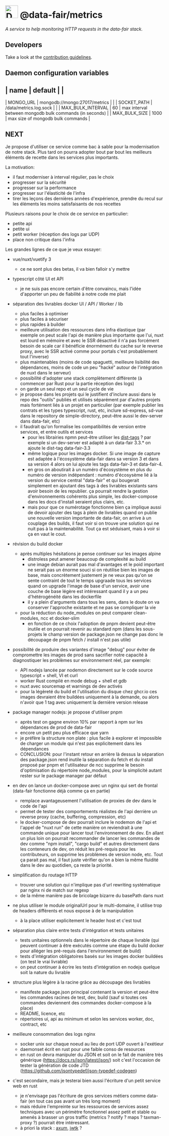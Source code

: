 # <img alt="Data FAIR logo" src="https://cdn.jsdelivr.net/gh/data-fair/data-fair@master/public/assets/logo.svg" width="40"> @data-fair/metrics

*A service to help monitoring HTTP requests in the data-fair stack.*

## Developers

Take a look at the [contribution guidelines](./CONTRIBUTING.md).

## Daemon configuration variables

| name | default | |
--------------------
| MONGO_URL | mongodb://mongo:27017/metrics | |
| SOCKET_PATH | /data/metrics.log.sock | |
| MAX_BULK_INTERVAL | 60 | max interval between mongodb bulk commands (in seconds) |
| MAX_BULK_SIZE | 1000 | max size of mongodb bulk commands |

## NEXT

Je propose d'utiliser ce service comme bac à sable pour la modernisation de notre stack. Plus tard on pourra adopter bout par bout les meilleurs éléments de recette dans les services plus importants.

La motivation:
  - il faut moderniser à interval régulier, pas le choix
  - progresser sur la sécurité
  - progresser sur la performance
  - progresser sur l'élasticité de l'infra
  - tirer les leçons des dernières années d'expérience, prendre du recul sur les éléments les moins satisfaisants de nos recettes

Plusieurs raisons pour le choix de ce service en particulier:

  - petite api
  - petite ui
  - petit worker (réception des logs par UDP)
  - place non critique dans l'infra

Les grandes lignes de ce que je veux essayer:

  - vue/nuxt/vuetify 3
    - ce ne sont plus des betas, il va bien falloir s'y mettre
  
  - typescript côté UI et API
    - je ne suis pas encore certain d'être convaincu, mais l'idée d'apporter un peu de fiabilité à notre code me plait
  
  - séparation des livrables docker UI / API / Worker / lib
    - plus faciles à optimiser
    - plus faciles à sécuriser
    - plus rapides à builder
    - meilleure utilisation des ressources dans infra élastique (par exemple on peut scale l'api de manière plus importante que l'ui, nuxt est lourd en mémoire et avec le SSR désactivé il n'a pas forcément besoin de scale car il bénéficie énormément du cache sur le reverse proxy, avec le SSR activé comme pour portals c'est probablement tout l'inverse)
    - plus maintenables (moins de code spaguetti, meilleure lisibilité des dépendances, moins de code un peu "hacké" autour de l'intégration de nuxt dans le serveur)
    - possibilité d'adopter une stack complètement différente (à commencer par Rust pour la partie réception des logs)
    - on garde un seul repo et un seul cycle de vie
    - je propose dans les projets qui le justifient d'inclure aussi dans le repo des "outils" publiés et utilisés séparément par d'autres projets mais fortément liés à un projet en particulier (par exemple publier les contrats et les types typescript, rust, etc, inclure sd-express, sd-vue dans le repository de simple-directory, peut-être aussi le dev-server dans data-fair, etc)
    - il faudrait qu'on formalise les compatibilités de version entre services, et entre outils et services
      - pour les librairies npmn peut-être utiliser les [dist-tags](https://docs.npmjs.com/adding-dist-tags-to-packages) ? par exemple si un dev-server est adapté à un data-fair 3.3.* on ajoute le dist-tag data-fair-3.3
      - même logique pour les images docker. Si une image de capture est adaptée à l'écosystème data-fair dans sa version 3 et dans sa version 4 alors on lui ajoute les tags data-fair-3 et data-fair-4.
      - en gros on aboutirait à un numéro d'écosystème en plus du numéro de version indépendant : numéro d'écosysème lié à la version du service central "data-fair" et qui bougerait simplement en ajoutant des tags à des livrables existants sans avoir besoin de les republier. ça pourrait rendre la gestion d'environnements cohérents plus simple, les docker-compose dans les docs d'install seraient plus clairs, etc.
      - mais pour que ce numérotage fonctionne bien ça implique aussi de devoir ajouter des tags à plein de livrables quand on publie une nouvelle version importante de data-fair, on arrive à un couplage des builds, il faut voir si on trouve une solution qui ne nuit pas à la maintenabilité. Tout ça est séduisant, mais à voir si ça en vaut le cout.
  
  - révision du build docker
    - après multiples hésitations je pense continuer sur les images alpine
      - distroless peut amener beaucoup de complexité au build
      - une image debian aurait pas mal d'avantages et le poid important ne serait pas un énorme souci si on réutilise bien les images de base, mais concrètement justement je ne veux pas qu'on se sente contraint de tout le temps upgraade tous les services quand on upgrade l'image de base d'un service, avoir une couche de base légère est intéressant quand il y a un peu d'hétérogénéité dans les dockerfile
      - il y a plein d'arguments dans tous les sens, dans le doute on va conserver l'approche existante et ne pas se compliquer la vie
    - pour la réduction du node_modules on peut comparer clean-modules, ncc et docker-slim
      - en fonction de ce choix l'adoption de pnpm devient peut-être inutile et on pourrait revenir au standard npm (dans les sous-projets le champ version de package.json ne change pas donc le découpage de pnpm fetch / install n'est pas utile)
  
  - possibilité de produire des variantes d'image "debug" pour éviter de compromettre les images de prod sans sacrifier notre capacité à diagnostiquer les problèmes sur environnement réel, par exemple:
    - API nodejs lancée par nodemon directement sur le code source typescript + shell, VI et curl
    - worker Rust compilé en mode debug + shell et gdb
    - nuxt avec sourcemap et warnings de dev activés
    - pour la légèreté du build et l'utilisation du disque chez ghcr.io ces images devraient être buildées uniquement à la demande, ou alors n'avoir que 1 tag avec uniquement la dernière version release

  - package manager nodejs: je propose d'utiliser pnpm
    - après test on gagne environ 10% par rapport à npm sur les dépendances de prod de data-fair
    - encore un petit peu plus efficace que yarn
    - je préfère la structure non plate : plus facile à explorer et impossible de charger un module qui n'est pas explicitement dans les dépendances
    - CONCLUSION: pour l'instant retour en arrière là dessus la séparation des package.json rend inutile la séparation du fetch et du install proposé par pnpm et l'utilisateur de ncc supprime le besoin d'optimisation du répertoire node_modules, pour la simplicité autant rester sur le package manager par défaut

  - en dev on lance un docker-compose avec un nginx qui sert de frontal (data-fair fonctionne déjà comme ça en partie)
    - remplace avantageusement l'utilisation de proxies de dev dans le code de l'api
    - permet de tester des comportements réalistes de l'api derrière un reverse proxy (cache, buffering, compression, etc)
    - le docker-compose de dev pourrait inclure le nodemon de l'api et l'appel de "nuxt run" de cette manière on reviendrait à une commande unique pour lancer tout l'environnement de dev. En allant un plus loin on pourrait recommander de lancer les commandes de dev comme "npm install", "cargo build" et autres directement dans les conteneurs de dev, on réduit les pré-requis pour les contributeurs, on supprime les problèmes de version node, etc. Tout ça parait pas mal, il faut juste vérifier qu'on a bien la même fluidité dans le dev au quotidien, ça reste la priorité.

  - simplification du routage HTTP
    - trouver une solution qui n'implique pas d'url rewriting systématique par nginx ni de match sur regexp
    - de la même manière pas de bricolage bizarre du basePath dans nuxt
   
  - ne plus utiliser le module originalUrl pour le multi-domaine, il utilise trop de headers différents et nous expose à de la manipulation
    - à la place utiliser explicitement le header host et c'est tout

  - séparation plus claire entre tests d'intégration et tests unitaires
    - tests unitaires optionnels dans le répertoire de chaque livrable (qui peuvent continuer à être exécutés comme une étape du build docker pour alléger les pré-requis dans l'environnement de build)
    - tests d'intégration obligatoires basés sur les images docker buildées (on test le vrai livrable)
    - on peut continuer à écrire les tests d'intégration en nodejs quelque soit la nature du livrable

  - structure plus légère à la racine grâce au découpage des livrables
    - manifeste package.json principal contenant la version et peut-être les commandes racines de test, dev, build (sauf si toutes ces commandes deviennent des commandes docker-compose à la place)
    - README, licence, etc
    - répertoires ui, api au minimum et selon les services worker, doc, contract, etc

  - meilleure consommation des logs nginx
    - socker unix sur chaque noeud au lieu de port UDP ouvert à l'exétieur
    - daemonset écrit en rust pour une faible conso de resources
    - en rust on devra manipuler du JSON et soit on le fait de manière très générique (https://docs.rs/json/latest/json/) soit c'est l'occasion de tester la génération de code JTD (https://github.com/jsontypedef/json-typedef-codegen)

  - c'est secondaire, mais je testerai bien aussi l'écriture d'un petit service web en rust
    - je n'envisage pas l'écriture de gros services métiers comme data-fair (en tout cas pas avant un très long moment)
    - mais réduire l'empreinte sur les ressources de services assez techniques avec un périmètre fonctionnel assez petit et stable ou amenés à brasser un gros traffic (metrics ? notify ? maps ? taxman-proxy ?) pourrait être intéressant.
    - à priori la stack : [axum](https://docs.rs/axum/latest/axum/), [jwtk](https://crates.io/crates/jwtk) ?
